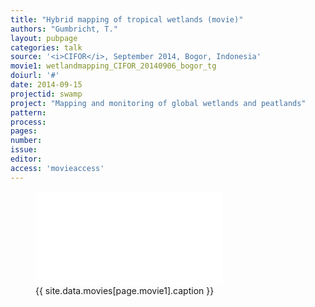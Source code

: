 ```yaml
---
title: "Hybrid mapping of tropical wetlands (movie)"
authors: "Gumbricht, T."
layout: pubpage
categories: talk
source: '<i>CIFOR</i>, September 2014, Bogor, Indonesia'
movie1: wetlandmapping_CIFOR_20140906_bogor_tg
doiurl: '#'
date: 2014-09-15
projectid: swamp
project: "Mapping and monitoring of global wetlands and peatlands"
pattern:
process:
pages:
number:
issue:
editor:
access: 'movieaccess'
---
```

<figure>
<iframe src="{{ site.commonurl }}/movies/{{ site.data.movies[page.movie1].file }}" width="{{ site.data.movies[page.movie1].width }}" height="{{ site.data.movies[page.movie1].height }}" frameborder="0">
</iframe>
<figcaption> {{ site.data.movies[page.movie1].caption }} </figcaption>
</figure>
